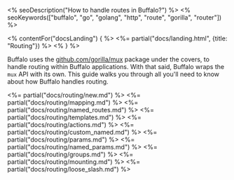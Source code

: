 <% seoDescription("How to handle routes in Buffalo?") %>
<% seoKeywords(["buffalo", "go", "golang", "http", "route", "gorilla", "router"]) %>

<% contentFor("docsLanding") { %>
  <%= partial("docs/landing.html", {title: "Routing"}) %>
<% } %>

Buffalo uses the [github.com/gorilla/mux](http://www.gorillatoolkit.org/pkg/mux) package under the covers, to handle routing within Buffalo applications. With that said, Buffalo wraps the `mux` API with its own. This guide walks you through all you'll need to know about how Buffalo handles routing.

<%= partial("docs/routing/new.md") %>
<%= partial("docs/routing/mapping.md") %>
<%= partial("docs/routing/named_routes.md") %>
<%= partial("docs/routing/templates.md") %>
<%= partial("docs/routing/actions.md") %>
<%= partial("docs/routing/custom_named.md") %>
<%= partial("docs/routing/params.md") %>
<%= partial("docs/routing/named_params.md") %>
<%= partial("docs/routing/groups.md") %>
<%= partial("docs/routing/mounting.md") %>
<%= partial("docs/routing/loose_slash.md") %>
